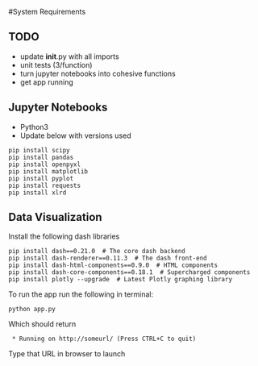 #System Requirements 
## TODO 

- update __init__.py with all imports 
- unit tests (3/function) 
- turn jupyter notebooks into cohesive functions 
- get app running 

## Jupyter Notebooks 
- Python3
- Update below with versions used
```
pip install scipy
pip install pandas
pip install openpyxl
pip install matplotlib
pip install pyplot
pip install requests
pip install xlrd
```

## Data Visualization 
Install the following dash libraries 
```
pip install dash==0.21.0  # The core dash backend
pip install dash-renderer==0.11.3  # The dash front-end
pip install dash-html-components==0.9.0  # HTML components
pip install dash-core-components==0.18.1  # Supercharged components
pip install plotly --upgrade  # Latest Plotly graphing library
``` 

To run the app run the following in terminal: 
```
python app.py 
```
Which should return 
```
 * Running on http://someurl/ (Press CTRL+C to quit)
```
Type that URL in browser to launch 

